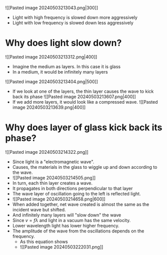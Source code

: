 ![[Pasted image 20240503213043.png|300]]
- Light with high frequency is slowed down more aggressively
- Light with low frequency is slowed down less aggressively
# Why does light slow down?
![[Pasted image 20240503213312.png|400]]

- Imagine the medium as layers. In this case it is glass
- In a medium, it would be infinitely many layers

![[Pasted image 20240503213404.png|500]]
- If we look at one of the layers, the thin layer causes the wave to kick back its phase
![[Pasted image 20240503213607.png|400]]
- If we add more layers, it would look like a compressed wave. 
![[Pasted image 20240503213639.png|400]]

# Why does layer of glass kick back its phase?
![[Pasted image 20240503214322.png]]

- Since light is a "electromagnetic wave".
- Causes, the materials in the glass to wiggle up and down according to the wave. 
- ![[Pasted image 20240503214505.png]]
- In turn, each thin layer creates a wave.
- It propagates in both directions perpendicular to that layer
- The wave layer of oscillation going to the left is reflected light. 
- ![[Pasted image 20240503214658.png|600]]
- When added together, net wave created is almost the same as the incident wave but shifted.
- And infinitely many layers will "slow down" the wave
- Since $v = f \lambda$ and light in a vacuum has the same velocity. 
- Lower wavelength light has lower higher frequency. 
- The amplitude of the wave from the oscillations depends on the frequency. 
	- As this equation shows
	- ![[Pasted image 20240503222031.png]]
